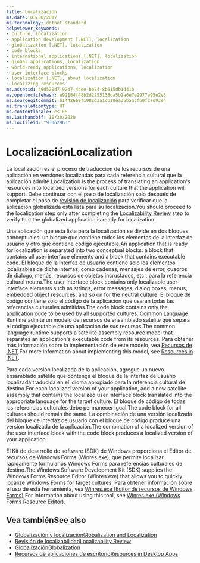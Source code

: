 ```yaml
---
title: Localización
ms.date: 03/30/2017
ms.technology: dotnet-standard
helpviewer_keywords:
- culture, localization
- application development [.NET], localization
- globalization [.NET], localization
- code blocks
- international applications [.NET], localization
- global applications, localization
- world-ready applications, localization
- user interface blocks
- localization [.NET], about localization
- localizing resources
ms.assetid: 49d520d7-92d7-44ee-bb24-8b615db1d41b
ms.openlocfilehash: e92184f48b2d2255138da5b2a6e7e2977a95e2e3
ms.sourcegitcommit: b1442669f1982d3a1cb18ea35b5acfb0fc7d93e4
ms.translationtype: HT
ms.contentlocale: es-ES
ms.lasthandoff: 10/30/2020
ms.locfileid: "93062963"
---
```

# <a name="localization"></a><span data-ttu-id="96d9c-102">Localización</span><span class="sxs-lookup"><span data-stu-id="96d9c-102">Localization</span></span>

<span data-ttu-id="96d9c-103">La localización es el proceso de traducción de los recursos de una aplicación en versiones localizadas para cada referencia cultural que la aplicación admite.</span><span class="sxs-lookup"><span data-stu-id="96d9c-103">Localization is the process of translating an application's resources into localized versions for each culture that the application will support.</span></span> <span data-ttu-id="96d9c-104">Debe continuar con el paso de localización solo después de completar el paso de [revisión de localización](localizability-review.md) para verificar que la aplicación globalizada está lista para su localización.</span><span class="sxs-lookup"><span data-stu-id="96d9c-104">You should proceed to the localization step only after completing the [Localizability Review](localizability-review.md) step to verify that the globalized application is ready for localization.</span></span>

<span data-ttu-id="96d9c-105">Una aplicación que está lista para la localización se divide en dos bloques conceptuales: un bloque que contiene todos los elementos de la interfaz de usuario y otro que contiene código ejecutable.</span><span class="sxs-lookup"><span data-stu-id="96d9c-105">An application that is ready for localization is separated into two conceptual blocks: a block that contains all user interface elements and a block that contains executable code.</span></span> <span data-ttu-id="96d9c-106">El bloque de la interfaz de usuario contiene solo los elementos localizables de dicha interfaz, como cadenas, mensajes de error, cuadros de diálogo, menús, recursos de objetos incrustados, etc., para la referencia cultural neutra.</span><span class="sxs-lookup"><span data-stu-id="96d9c-106">The user interface block contains only localizable user-interface elements such as strings, error messages, dialog boxes, menus, embedded object resources, and so on for the neutral culture.</span></span> <span data-ttu-id="96d9c-107">El bloque de código contiene solo el código de la aplicación que usarán todas las referencias culturales admitidas.</span><span class="sxs-lookup"><span data-stu-id="96d9c-107">The code block contains only the application code to be used by all supported cultures.</span></span> <span data-ttu-id="96d9c-108">Common Language Runtime admite un modelo de recursos de ensamblado satélite que separa el código ejecutable de una aplicación de sus recursos.</span><span class="sxs-lookup"><span data-stu-id="96d9c-108">The common language runtime supports a satellite assembly resource model that separates an application's executable code from its resources.</span></span> <span data-ttu-id="96d9c-109">Para obtener más información sobre la implementación de este modelo, vea [Recursos de .NET](../../framework/resources/index.md).</span><span class="sxs-lookup"><span data-stu-id="96d9c-109">For more information about implementing this model, see [Resources in .NET](../../framework/resources/index.md).</span></span>

<span data-ttu-id="96d9c-110">Para cada versión localizada de la aplicación, agregue un nuevo ensamblado satélite que contenga el bloque de la interfaz de usuario localizada traducida en el idioma apropiado para la referencia cultural de destino.</span><span class="sxs-lookup"><span data-stu-id="96d9c-110">For each localized version of your application, add a new satellite assembly that contains the localized user interface block translated into the appropriate language for the target culture.</span></span> <span data-ttu-id="96d9c-111">El bloque de código de todas las referencias culturales debe permanecer igual.</span><span class="sxs-lookup"><span data-stu-id="96d9c-111">The code block for all cultures should remain the same.</span></span> <span data-ttu-id="96d9c-112">La combinación de una versión localizada del bloque de interfaz de usuario con el bloque de código produce una versión localizada de la aplicación.</span><span class="sxs-lookup"><span data-stu-id="96d9c-112">The combination of a localized version of the user interface block with the code block produces a localized version of your application.</span></span>

<span data-ttu-id="96d9c-113">El Kit de desarrollo de software (SDK) de Windows proporciona el Editor de recursos de Windows Forms (Winres.exe), que permite localizar rápidamente formularios Windows Forms para referencias culturales de destino.</span><span class="sxs-lookup"><span data-stu-id="96d9c-113">The Windows Software Development Kit (SDK) supplies the Windows Forms Resource Editor (Winres.exe) that allows you to quickly localize Windows Forms for target cultures.</span></span> <span data-ttu-id="96d9c-114">Para obtener información sobre el uso de esta herramienta, vea [Winres.exe (Editor de recursos de Windows Forms)](../../framework/tools/winres-exe-windows-forms-resource-editor.md).</span><span class="sxs-lookup"><span data-stu-id="96d9c-114">For information about using this tool, see [Winres.exe (Windows Forms Resource Editor)](../../framework/tools/winres-exe-windows-forms-resource-editor.md).</span></span>

## <a name="see-also"></a><span data-ttu-id="96d9c-115">Vea también</span><span class="sxs-lookup"><span data-stu-id="96d9c-115">See also</span></span>

- [<span data-ttu-id="96d9c-116">Globalización y localización</span><span class="sxs-lookup"><span data-stu-id="96d9c-116">Globalization and Localization</span></span>](index.md)
- [<span data-ttu-id="96d9c-117">Revisión de localizabilidad</span><span class="sxs-lookup"><span data-stu-id="96d9c-117">Localizability Review</span></span>](localizability-review.md)
- [<span data-ttu-id="96d9c-118">Globalización</span><span class="sxs-lookup"><span data-stu-id="96d9c-118">Globalization</span></span>](globalization.md)
- [<span data-ttu-id="96d9c-119">Recursos de aplicaciones de escritorio</span><span class="sxs-lookup"><span data-stu-id="96d9c-119">Resources in Desktop Apps</span></span>](../../framework/resources/index.md)
